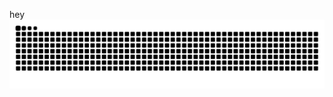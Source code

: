 hey
![Snake animation](https://github.com/tbagskk/tbagskk/blob/output/github-contribution-grid-snake.svg)
